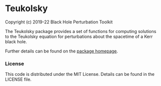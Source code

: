 # Teukolsky

Copyright (c) 2019-22 Black Hole Perturbation Toolkit

The Teukolsky package provides a set of functions for computing solutions
to the Teukolsky equation for perturbations about the spacetime of a Kerr
black hole.

Further details can be found on the [package homepage](https://bhptoolkit.org/Teukolsky).

### License

This code is distributed under the MIT License. Details can
be found in the LICENSE file.
